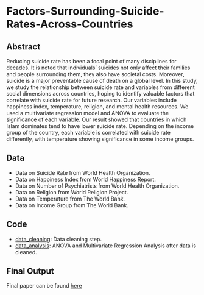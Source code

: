 # Factors-Surrounding-Suicide-Rates-Across-Countries

## Abstract
Reducing suicide rate has been a focal point of many disciplines for decades. It is noted that individuals’ suicides not only affect their families and people surrounding them, they also have societal costs. Moreover, suicide is a major preventable cause of death on a global level. In this study, we study the relationship between suicide rate and variables from different social dimensions across countries, hoping to identify valuable factors that correlate with suicide rate for future research. Our variables include happiness index, temperature, religion, and mental health resources. We used a multivariate regression model and ANOVA to evaluate the significance of each variable. Our result showed that countries in which Islam dominates tend to have lower suicide rate. Depending on the income group of the country, each variable is correlated with suicide rate differently, with temperature showing significance in some income groups.

## Data
* Data on Suicide Rate from World Health Organization.
* Data on Happiness Index from World Happiness Report.
* Data on Number of Psychiatrists from World Health Organization.
* Data on Religion from World Religion Project.
* Data on Temperature from The World Bank.
* Data on Income Group from The World Bank.

## Code
* [data_cleaning](https://github.com/ridhika123/Factors-Surrounding-Suicide-Rates-Across-Countries/blob/main/data_analysis.R): Data cleaning step.
* [data_analysis](https://github.com/ridhika123/Factors-Surrounding-Suicide-Rates-Across-Countries/blob/main/data_analysis.R): ANOVA and Multivariate Regression Analysis after data is cleaned. 

## Final Output
Final paper can be found [here](https://github.com/ridhika123/Factors-Surrounding-Suicide-Rates-Across-Countries/blob/main/Factors%20Surrounding%20Suicide%20Rates%20Across%20Countries.pdf)

